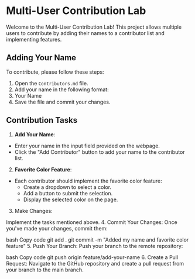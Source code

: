 # Multi-User Contribution Lab

Welcome to the Multi-User Contribution Lab! This project allows multiple users to contribute by adding their names to a contributor list and implementing features.

## Adding Your Name

To contribute, please follow these steps:

1. Open the `Contributors.md` file.
2. Add your name in the following format:
3. Your Name
3. Save the file and commit your changes.

## Contribution Tasks

1. **Add Your Name**: 
- Enter your name in the input field provided on the webpage.
- Click the "Add Contributor" button to add your name to the contributor list.

2. **Favorite Color Feature**: 
- Each contributor should implement the favorite color feature:
  - Create a dropdown to select a color.
  - Add a button to submit the selection.
  - Display the selected color on the page.

3. Make Changes:

Implement the tasks mentioned above.
4. Commit Your Changes: Once you've made your changes, commit them:

bash
Copy code
git add .
git commit -m "Added my name and favorite color feature"
5. Push Your Branch: Push your branch to the remote repository:

bash
Copy code
git push origin feature/add-your-name
6. Create a Pull Request: Navigate to the GitHub repository and create a pull request from your branch to the main branch.
